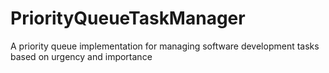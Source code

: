 # PriorityQueueTaskManager
 A priority queue implementation for managing software development tasks based on urgency and importance
